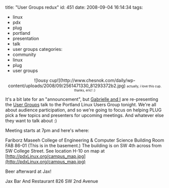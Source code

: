 title: "User Groups redux"
id: 451
date: 2008-09-04 16:14:34
tags: 
- linux
- pdx
- plug
- portland
- presentation
- talk
- user groups
categories: 
- community
- linux
- plug
- user groups

<center>![lousy cup!](http://www.chesnok.com/daily/wp-content/uploads/2008/09/2561471330_81293372b2.jpg)
<font size=-2>actually, i love this cup. thanks, eric! :)</font></center>

It's a bit late for an "announcement", but [Gabrielle and I](http://baconandtech.com) are re-presenting the [User Groups](http://www.chesnok.com/daily/2008/07/27/running-a-successful-user-group/) talk to the Portland Linux Users Group tonight. We're all about audience participation, and so we're going to focus on helping PLUG pick a few topics and presenters for upcoming meetings. And whatever else they want to talk about :)

Meeting starts at 7pm and here's where: 

Fariborz Maseeh College of Engineering & Computer Science Building
Room FAB 86-01 (This is in the basement.)
The building is on SW 4th across from SW College Street.
See location H-10 on map at [http://pdxLinux.org/campus_map.jpg](http://pdxLinux.org/campus_map.jpg)

Beer afterward at Jax!

Jax Bar And Restaurant
826 SW 2nd Avenue
